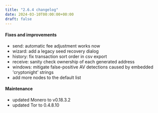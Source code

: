 ```yaml
---
title: "2.6.4 changelog"
date: 2024-03-10T00:00:00+00:00
draft: false
---
```


#### Fixes and improvements

- send: automatic fee adjustment works now
- wizard: add a legacy seed recovery dialog
- history: fix transaction sort order in csv export
- receive: sanity check ownership of each generated address
- windows: mitigate false-positive AV detections caused by embedded 'cryptonight' strings
- add more nodes to the default list

#### Maintenance

- updated Monero to v0.18.3.2
- updated Tor to 0.4.8.10
